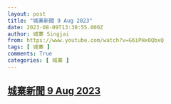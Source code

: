 ```yaml
---
layout: post
title: "城寨新聞 9 Aug 2023"
date: 2023-08-09T13:30:55.000Z
author: 城寨 Singjai
from: https://www.youtube.com/watch?v=G6iPHx0QbxQ
tags: [ 城寨 ]
comments: True
categories: [ 城寨 ]
---
```

<!--1691587855000-->
[城寨新聞 9 Aug 2023](https://www.youtube.com/watch?v=G6iPHx0QbxQ)
------

<div>

</div>
